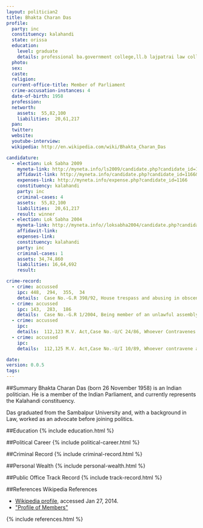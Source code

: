 ```yaml
---
layout: politician2
title: Bhakta Charan Das
profile: 
  party: inc
  constituency: kalahandi
  state: orissa
  education: 
    level: graduate
    details: professional ba.government college,ll.b lajpatrai law college
  photo: 
  sex: 
  caste: 
  religion: 
  current-office-title: Member of Parliament
  crime-accusation-instances: 4
  date-of-birth: 1958
  profession: 
  networth: 
    assets:  55,82,100
    liabilities:  20,61,217
  pan: 
  twitter: 
  website: 
  youtube-interview: 
  wikipedia: http://en.wikipedia.com/wiki/Bhakta_Charan_Das

candidature: 
  - election: Lok Sabha 2009
    myneta-link: http://myneta.info/ls2009/candidate.php?candidate_id=1166
    affidavit-link: http://myneta.info/candidate.php?candidate_id=1166&scan=original
    expenses-link: http://myneta.info/expense.php?candidate_id=1166
    constituency: kalahandi 
    party: inc
    criminal-cases: 4
    assets:  55,82,100
    liabilities:  20,61,217
    result: winner 
  - election: Lok Sabha 2004
    myneta-link: http://myneta.info//loksabha2004/candidate.php?candidate_id=2913
    affidavit-link: 
    expenses-link: 
    constituency: kalahandi 
    party: inc
    criminal-cases: 1
    assets: 34,74,860
    liabilities: 16,64,692
    result:  

crime-record: 
  - crime: accussed
    ipc: 448,  294,  355,  34
    details:  Case No.-G.R 398/92, House trespass and abusing in obscence language and  assault or criminal force with intend to dishonor a person otherwise than on gave and sudden provocation , Dated 24.02.1993, SDJM Dharamgarh  
  - crime: accussed
    ipc: 143,  283,  186
    details:  Case No.-G.R 1/2004, Being member of an unlawful assembly causing danger, obstruction or injury in any public way or line of navigation and obstructing public servant in discharge of his public punction, Dated 11.10.2004, SDJM Bhawanipatna  
  - crime: accussed
    ipc: 
    details:  112,123 M.V. Act,Case No.-U/C 24/86, Whoever Contravenes any provision of M.V. Act. or Rule, Regulation or notification made there under shall if  no penalty is provided for the offence be punishable and using vehicle without registration, Additional Munsiff Umerkote, Dated 15.12.1989  
  - crime: accussed
    ipc: 
    details:  112,125 M.V. Act,Case No.-U/I 10/89, Whoever contravene any provision of M.V. act. or rule, regulation or notification made there under shall if no penalty is provide for the offence be punishable and driving a uninsured vehicle, JMFC Kharia, 17.01.1989  

date: 
version: 0.0.5
tags: 
---
```

##Summary
Bhakta Charan Das (born 26 November 1958) is an Indian politician. He is a member of the Indian Parliament, and currently represents the Kalahandi constituency.

Das graduated from the Sambalpur University and, with a background in Law, worked as an advocate before joining politics.


##Education
{% include education.html %}


##Political Career
{% include political-career.html %}


##Criminal Record
{% include criminal-record.html %}


##Personal Wealth
{% include personal-wealth.html %}


##Public Office Track Record
{% include track-record.html %}


##References
Wikipedia References
- [Wikipedia profile]({{page.profile.wikipedia}}), accessed Jan 27, 2014.
- ["Profile of Members"][wiki1]

[wiki1]: http://164.100.47.132/LssNew/Members/Biography.aspx?mpsno=4426


{% include references.html %}